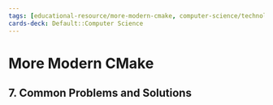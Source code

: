 ```yaml
---
tags: [educational-resource/more-modern-cmake, computer-science/technology/cmake, study-note] 
cards-deck: Default::Computer Science
---
```


# More Modern CMake

## 7. Common Problems and Solutions
